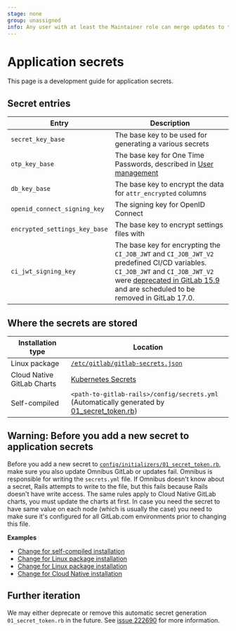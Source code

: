 ```yaml
---
stage: none
group: unassigned
info: Any user with at least the Maintainer role can merge updates to this content. For details, see https://docs.gitlab.com/ee/development/development_processes.html#development-guidelines-review.
---
```


# Application secrets

This page is a development guide for application secrets.

## Secret entries

|Entry                             |Description                                                        |
|---                               |---                                                                |
|`secret_key_base`                 | The base key to be used for generating a various secrets          |
| `otp_key_base`                   | The base key for One Time Passwords, described in [User management](../raketasks/user_management.md#rotate-two-factor-authentication-encryption-key)              |
|`db_key_base`                     | The base key to encrypt the data for `attr_encrypted` columns     |
|`openid_connect_signing_key`      | The signing key for OpenID Connect                                |
| `encrypted_settings_key_base`    | The base key to encrypt settings files with                       |
| `ci_jwt_signing_key`             | The base key for encrypting the `CI_JOB_JWT` and `CI_JOB_JWT_V2` predefined CI/CD variables. `CI_JOB_JWT` and `CI_JOB_JWT_V2` were [deprecated in GitLab 15.9](../update/deprecations.md#old-versions-of-json-web-tokens-are-deprecated) and are scheduled to be removed in GitLab 17.0. |

## Where the secrets are stored

|Installation type                  |Location                                                          |
|---                                |---                                                               |
| Linux package                     |[`/etc/gitlab/gitlab-secrets.json`](https://docs.gitlab.com/omnibus/settings/backups.html#backup-and-restore-omnibus-gitlab-configuration)                                 |
| Cloud Native GitLab Charts        |[Kubernetes Secrets](https://gitlab.com/gitlab-org/charts/gitlab/-/blob/f65c3d37fc8cf09a7987544680413552fb666aac/doc/installation/secrets.md#gitlab-rails-secret)|
| Self-compiled                     |`<path-to-gitlab-rails>/config/secrets.yml` (Automatically generated by [01_secret_token.rb](https://gitlab.com/gitlab-org/gitlab/-/blob/master/config/initializers/01_secret_token.rb))                       |

## Warning: Before you add a new secret to application secrets

Before you add a new secret to [`config/initializers/01_secret_token.rb`](https://gitlab.com/gitlab-org/gitlab/-/blob/master/config/initializers/01_secret_token.rb),
make sure you also update Omnibus GitLab or updates fail. Omnibus is responsible for writing the `secrets.yml` file.
If Omnibus doesn't know about a secret, Rails attempts to write to the file, but this fails because Rails doesn't have write access.
The same rules apply to Cloud Native GitLab charts, you must update the charts at first.
In case you need the secret to have same value on each node (which is usually the case) you need to make sure it's configured for all
GitLab.com environments prior to changing this file.

**Examples**

- [Change for self-compiled installation](https://gitlab.com/gitlab-org/gitlab-foss/-/merge_requests/27581)
- [Change for Linux package installation](https://gitlab.com/gitlab-org/omnibus-gitlab/-/merge_requests/3267)
- [Change for Linux package installation](https://gitlab.com/gitlab-org/omnibus-gitlab/-/merge_requests/4158)
- [Change for Cloud Native installation](https://gitlab.com/gitlab-org/charts/gitlab/-/merge_requests/1318)

## Further iteration

We may either deprecate or remove this automatic secret generation `01_secret_token.rb` in the future.
See [issue 222690](https://gitlab.com/gitlab-org/gitlab/-/issues/222690) for more information.
